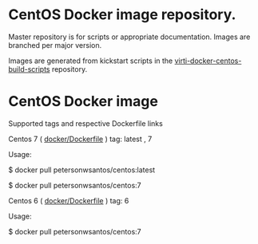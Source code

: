 
# CentOS Docker image repository.

Master repository is for scripts or appropriate documentation. Images are
branched per major version.

Images are generated from kickstart scripts in the [virti-docker-centos-build-scripts](https://github.com/petersonwsantos/virti-docker-centos-build-scripts/) repository.


# CentOS Docker image

Supported tags and respective Dockerfile links

Centos 7 ( [docker/Dockerfile](https://github.com/petersonwsantos/centos/blob/centos-7/docker/Dockerfile) ) tag: latest , 7 

  Usage: 

  $ docker pull petersonwsantos/centos:latest
 
  $ docker pull petersonwsantos/centos:7

Centos 6 ( [docker/Dockerfile](https://github.com/petersonwsantos/centos/blob/centos-6/docker/Dockerfile) ) tag: 6

  Usage: 

  $ docker pull petersonwsantos/centos:7
 

